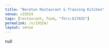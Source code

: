 ```yaml
---
title: "Beretun Restaurant & Training Kitchen"
venue: v19324
tags: [restaurant, food, "fhrs:617655"]
permalink: /v/19324/
layout: venue
---
```

null